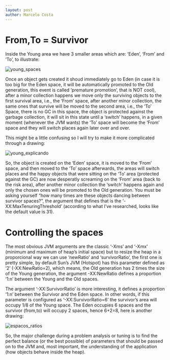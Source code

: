 ```yaml
---
layout: post
author: Marcelo Costa
---
```

# From,To = Survivor

Inside the Young area we have 3 smaller areas which are: ‘Eden’, ‘From’ and ‘To’, to illustrate:

![young_spaces](https://themarcelor.github.com/blog/assets/img/young_spaces.jpg)

Once an object gets created it shoud immediately go to Eden (in case it is too big for the Eden space, it will be automatically promoted to the Old generation, this event is called ‘premature promotion’, that is NOT cool), after a minor collection happens we move only the surviving objects to the first survival area, i.e., the ‘From’ space, after another minor collection, the same ones that survive will be moved to the second area, i.e., the ‘To’ Space, there is no GC in this space, the object is protected against the garbage collection, it will sit in this state until a ‘switch’ happens, in a given moment (whenever the JVM wants) the ‘To’ space will become the ‘From’ space and they will switch places again later over and over.

This might be a little confusing so I will try to make it more complicated through a drawing:

![young_explicando](https://themarcelor.github.com/blog/assets/img/young_explicando.jpg)

So, the object is created on the ‘Eden’ space, it is moved to the ‘From’ space, and then moved to the ‘To’ space afterwards, the areas will switch places and the happy objects that were sitting on the ‘To’ area (protected against the GC) are now desperatly screaming on the ‘From’ area (back to the risk area), after another minor collection the ‘switch’ happens again and only the chosen ones will be promoted to the Old generation. You must be asking yourself “how many times are these objects dancing between survivor spaces?”, the argument that defines that is the ‘-XX:MaxTenuringThreshold’ (according to what I’ve researched, looks like the default value is 31).

# Controlling the spaces

The most obvious JVM arguments are the classic ‘-Xms’ and ‘-Xmx’ (minimum and maximum of heap’s initial space) but to resize the heap in a proporcional way we can use ‘newRatio’ and ‘survivorRatio’, the first one is pretty simple, by default Sun’s JVM (Hotspot) has this parameter defined as ‘2’ (-XX:NewRatio=2), which means, the Old generation has 2 times the size of the Young generation, the argument -XX:NewRatio defines a proportion ‘1:n’ between the Young and the Old spaces.

The argument ‘-XX:SurvivorRatio’ is more interesting, it defines a proportion ‘1:n’ between the Survivor and the Eden space. In other words, if this parameter is configured as ‘-XX:SurvivorRatio=6’ the survivor’s area will occupy 1/8 of the Young space. The Eden occupies 6 spaces and the survivor (from,to) will occupy 2 spaces, hence 6+2=8, here is another drawing:

![espacos_ratios](https://themarcelor.github.com/blog/assets/img/espacos_ratios.jpg)

So, the major challenge during a problem analysis or tuning is to find the perfect balance (or the best possible) of parameters that should be passed on to the JVM and, most important, the understanding of the application (how objects behave inside the heap).
